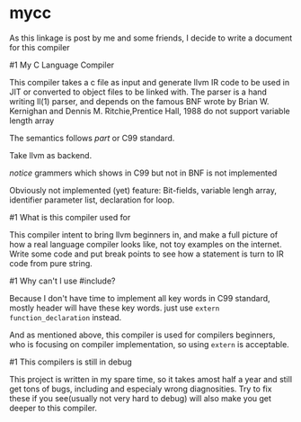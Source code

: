 # mycc

As this linkage is post by me and some friends, I decide to write a document for this compiler

#1 My C Language Compiler

This compiler takes a c file as input and generate llvm IR code to be used in JIT or converted to object files to be linked with.
The parser is a hand writing ll(1) parser, and depends on the famous  BNF wrote by Brian W. Kernighan and Dennis M. Ritchie,Prentice Hall, 1988 do not support variable length array

The semantics follows *part* or C99 standard.

Take llvm as backend.

*notice* grammers which shows in C99 but not in BNF is not implemented

Obviously not implemented (yet) feature: Bit-fields, variable lengh array, identifier parameter list, declaration for loop.

#1 What is this compiler used for

This compiler intent to bring llvm beginners in, and make a full picture of how a real language compiler looks like, not toy examples on the internet. Write some code and put break points to see how a statement is turn to IR code from pure string.

#1 Why can't I use #include?

Because I don't have time to implement all key words in C99 standard, mostly header will have these key words. just use `extern function_declaration` instead.

And as mentioned above, this compiler is used for compilers beginners, who is focusing on compiler implementation, so using `extern` is acceptable.

#1 This compilers is still in debug

This project is written in my spare time, so it takes amost half a year and still get tons of bugs, including and especialy wrong 
diagnosities. Try to fix these if you see(usually not very hard to debug) will also make you get deeper to this compiler. 
